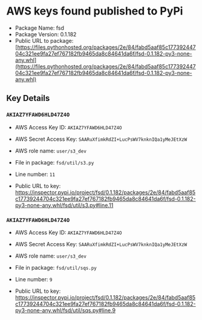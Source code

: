 # AWS keys found published to PyPi

* Package Name: fsd
* Package Version: 0.1.182
* Public URL to package: [https://files.pythonhosted.org/packages/2e/84/fabd5aaf85c17739244704c321ee9fa27ef767182fb9465da8c84641da6f/fsd-0.1.182-py3-none-any.whl](https://files.pythonhosted.org/packages/2e/84/fabd5aaf85c17739244704c321ee9fa27ef767182fb9465da8c84641da6f/fsd-0.1.182-py3-none-any.whl)

## Key Details

### `AKIAZ7YFAWD6HLD47Z4O`

* AWS Access Key ID: `AKIAZ7YFAWD6HLD47Z4O`
* AWS Secret Access Key: `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` 
* AWS role name: `user/s3_dev`
* File in package: `fsd/util/s3.py`
* Line number: `11`

* Public URL to key: https://inspector.pypi.io/project/fsd/0.1.182/packages/2e/84/fabd5aaf85c17739244704c321ee9fa27ef767182fb9465da8c84641da6f/fsd-0.1.182-py3-none-any.whl/fsd/util/s3.py#line.11



### `AKIAZ7YFAWD6HLD47Z4O`

* AWS Access Key ID: `AKIAZ7YFAWD6HLD47Z4O`
* AWS Secret Access Key: `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` 
* AWS role name: `user/s3_dev`
* File in package: `fsd/util/sqs.py`
* Line number: `9`

* Public URL to key: https://inspector.pypi.io/project/fsd/0.1.182/packages/2e/84/fabd5aaf85c17739244704c321ee9fa27ef767182fb9465da8c84641da6f/fsd-0.1.182-py3-none-any.whl/fsd/util/sqs.py#line.9



